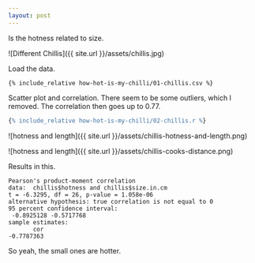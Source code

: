```yaml
---
layout: post
---
```


Is the hotness related to size.

![Different Chillis]({{ site.url }}/assets/chillis.jpg)

Load the data.

```
{% include_relative how-hot-is-my-chilli/01-chillis.csv %}
```

Scatter plot and correlation. There seem to be some outliers, which I removed.
The correlation then goes up to 0.77.

```R
{% include_relative how-hot-is-my-chilli/02-chillis.r %}
```

![hotness and length]({{ site.url }}/assets/chillis-hotness-and-length.png)

![hotness and length]({{ site.url }}/assets/chillis-cooks-distance.png)

Results in this.

	Pearson's product-moment correlation
    data:  chillis$hotness and chillis$size.in.cm
    t = -6.3295, df = 26, p-value = 1.058e-06
    alternative hypothesis: true correlation is not equal to 0
    95 percent confidence interval:
     -0.8925128 -0.5717768
    sample estimates:
           cor 
    -0.7787363 

So yeah, the small ones are hotter.
